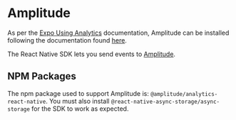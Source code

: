 # Amplitude

As per the [Expo Using Analytics](https://docs.expo.dev/guides/using-analytics/) documentation, Amplitude can be installed following the documentation found [here](https://www.docs.developers.amplitude.com/data/sdks/typescript-react-native/). 

The React Native SDK lets you send events to [Amplitude](https://github.com/amplitude/Amplitude-TypeScript/tree/main/packages/analytics-react-native). 

## NPM Packages

The npm package used to support Amplitude is: `@amplitude/analytics-react-native`. You must also install `@react-native-async-storage/async-storage` for the SDK to work as expected.
